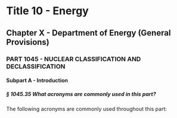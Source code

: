 
# Title 10 - Energy
## Chapter X - Department of Energy (General Provisions)
### PART 1045 - NUCLEAR CLASSIFICATION AND DECLASSIFICATION
#### Subpart A - Introduction
##### § 1045.35 What acronyms are commonly used in this part?

The following acronyms are commonly used throughout this part:
